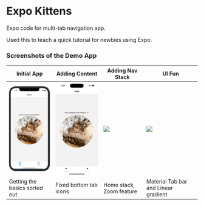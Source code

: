 # Expo Kittens

Expo code for multi-tab navigation app.

Used this to teach a quick tutorial for newbies using Expo.

### Screenshots of the Demo App

| Initial App  | Adding Content | Adding Nav Stack |  UI Fun |
| ------------- | ------------- | ------------- |  ------------- |
| <img src="./screenshot.png" width="200">  | <img src="./Animation 1.gif" width="200">  | <img src="./Animation 2.gif" width="200"> | <img src="./Animation 3.gif" width="200">
| Getting the basics sorted out  | Fixed bottom tab icons  | Home stack, Zoom feature | Material Tab bar and Linear gradient |







